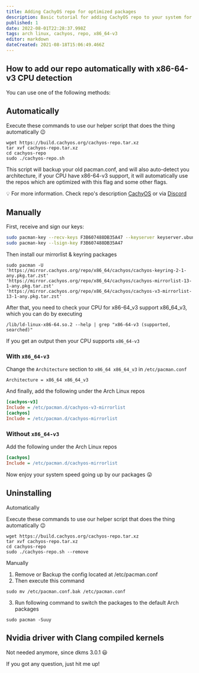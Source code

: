 ```yaml
---
title: Adding CachyOS repo for optimized packages
description: Basic tutorial for adding CachyOS repo to your system for packages compiled with x86_64-v3 support.
published: 1
date: 2022-08-01T22:28:37.998Z
tags: arch linux, cachyos, repo, x86_64-v3
editor: markdown
dateCreated: 2021-08-18T15:06:49.466Z
---
```


## How to add our repo automatically with x86-64-v3 CPU detection

You can use one of the following methods:

## Automatically

Execute these commands to use our helper script that does the thing automatically 😉

```
wget https://build.cachyos.org/cachyos-repo.tar.xz
tar xvf cachyos-repo.tar.xz
cd cachyos-repo
sudo ./cachyos-repo.sh
```

This script will backup your old pacman.conf, and will also auto-detect you architecture, if your CPU have x86-64-v3 support, it will automatically use the repos which are optimized with this flag and some other flags.

💡 For more information. Check repo's description [CachyOS](https://github.com/cachyos) or via [Discord](https://discord.gg/k39qfrxPNa)

## Manually

First, receive and sign our keys:

```sh
sudo pacman-key --recv-keys F3B607488DB35A47 --keyserver keyserver.ubuntu.com
sudo pacman-key --lsign-key F3B607488DB35A47
```

Then install our mirrorlist & keyring packages

```
sudo pacman -U 'https://mirror.cachyos.org/repo/x86_64/cachyos/cachyos-keyring-2-1-any.pkg.tar.zst' 'https://mirror.cachyos.org/repo/x86_64/cachyos/cachyos-mirrorlist-13-1-any.pkg.tar.zst' 'https://mirror.cachyos.org/repo/x86_64/cachyos/cachyos-v3-mirrorlist-13-1-any.pkg.tar.zst'
```

After that, you need to check your CPU for x86-64_v3 support x86_64_v3, which you can do by executing

```
/lib/ld-linux-x86-64.so.2 --help | grep "x86-64-v3 (supported, searched)"
```

If you get an output then your CPU supports `x86_64-v3`

### With `x86_64-v3`

Change the `Architecture` section to `x86_64 x86_64_v3` in `/etc/pacman.conf`

```
Architecture = x86_64 x86_64_v3
```

And finally, add the following under the Arch Linux repos

```cfg
[cachyos-v3]
Include = /etc/pacman.d/cachyos-v3-mirrorlist
[cachyos]
Include = /etc/pacman.d/cachyos-mirrorlist
```

### Without `x86_64-v3`

Add the following under the Arch Linux repos

```cfg
[cachyos]
Include = /etc/pacman.d/cachyos-mirrorlist
```

Now enjoy your system speed going up by our packages 😛

## Uninstalling

Automatically

Execute these commands to use our helper script that does the thing automatically 😉

```
wget https://build.cachyos.org/cachyos-repo.tar.xz
tar xvf cachyos-repo.tar.xz
cd cachyos-repo
sudo ./cachyos-repo.sh --remove
```

Manually

1. Remove or Backup the config located at /etc/pacman.conf
2. Then execute this command

```
sudo mv /etc/pacman.conf.bak /etc/pacman.conf
```

3. Run following command to switch the packages to the default Arch packages

```
sudo pacman -Suuy
```

## Nvidia driver with Clang compiled kernels

Not needed anymore, since dkms 3.0.1 😃

If you got any question, just hit me up!
